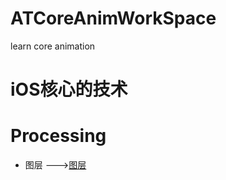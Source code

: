 # ATCoreAnimWorkSpace
learn core animation 

# iOS核心的技术

# Processing
* 图层 --->[图层](https://github.com/AlexanderYeah/ATCoreAnimWorkSpace/blob/master/Lession1/lession1.md)
